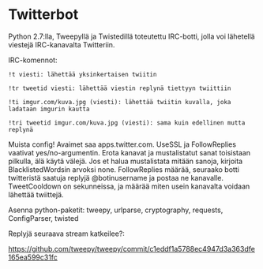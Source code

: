 # Twitterbot
Python 2.7:lla, Tweepyllä ja Twistedillä toteutettu IRC-botti, jolla voi lähetellä viestejä IRC-kanavalta Twitteriin.

IRC-komennot:

    !t viesti: lähettää yksinkertaisen twiitin

    !tr tweetid viesti: lähettää viestin replynä tiettyyn twiittiin

    !ti imgur.com/kuva.jpg (viesti): lähettää twiitin kuvalla, joka ladataan imgurin kautta

    !tri tweetid imgur.com/kuva.jpg (viesti): sama kuin edellinen mutta replynä

Muista config! Avaimet saa apps.twitter.com. UseSSL ja FollowReplies vaativat yes/no-argumentin.
Erota kanavat ja mustalistatut sanat toisistaan pilkulla, älä käytä välejä. Jos et halua
mustalistata mitään sanoja, kirjoita BlacklistedWordsin arvoksi none. FollowReplies
määrää, seuraako botti twitteristä saatuja replyjä @botinusername ja postaa ne kanavalle.
TweetCooldown on sekunneissa, ja määrää miten usein kanavalta voidaan lähettää twiittejä.

Asenna python-paketit: tweepy, urlparse, cryptography, requests, ConfigParser, twisted

Replyjä seuraava stream katkeilee?:

https://github.com/tweepy/tweepy/commit/c1eddf1a5788ec4947d3a363dfe165ea599c31fc

